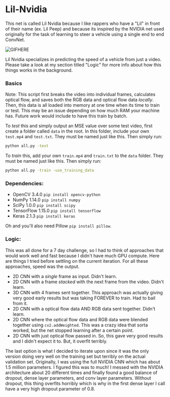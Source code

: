 # Lil-Nvidia

This net is called Lil Nvidia because I like rappers who have a "Lil" in front of their name (ex. Lil Peep) and because its inspired by the NVIDIA net used originally for the task of learning to steer a vehicle using a single end to end ConvNet.

![GIFHERE](https://github.com/farzaa/Lil-Nvidia/blob/master/demo.gif?raw=true)

Lil Nvidia specializes in predicting the speed of a vehicle from just a video. Please take a look at my section titled "Logic" for more info about how this things works in the background.

### Basics
Note: This script first breaks the video into individual frames, calculates optical flow, and saves both the RGB data and optical flow data *locally*. Then, this data is all loaded into memory at one time when its time to train or test. This may be an issue depending on how much RAM your machine has. Future work would include to have this train by batch.

To *test* this and simply output an MSE value over some test video, first create a folder called ```data``` in the root. In this folder, include your own ```test.mp4``` and ```test.txt```. They must be named just like this. Then simply run:
```sh
python all.py -test
```

To *train* this, add your own ```train.mp4``` and ```train.txt``` to the ```data``` folder. They must be named just like this. Then simply run:
```sh
python all.py -train -use_training_data
```


### Dependencies:
- OpenCV 3.4.0 ```pip install opencv-python```
- NumPy 1.14.0 ```pip install numpy```
- SciPy 1.0.0 ```pip install scipy```
- TensorFlow 1.15.0 ```pip install tensorflow```
- Keras 2.1.3 ```pip install keras```

Oh and you'll also need Pillow ```pip install pillow```.


### Logic:
This was all done for a 7 day challenge, so I had to think of approaches that would work well and fast because I didn't have much GPU compute. Here are things I tried before settling on the current iteration. For all these approaches, speed was the output.

- 2D CNN with a *single* frame as input. Didn't learn.
- 2D CNN with a frame *stacked* with the next frame from the video. Didn't learn.
- 3D CNN with 4 frames sent together. This approach was actually giving very good early results but was taking FOREVER to train. Had to bail from it.
- 2D CNN with a optical flow data AND RGB data sent together. Didn't learn.
- 2D CNN where the optical flow data and RGB data were blended together using ```cv2.addWeighted```. This was a crazy idea that sorta worked, but the net stopped learning after a certain point.
- 2D CNN with just optical flow passed in. So, this gave very good results and I didn't expect it to. But, it overfit terribly.

The last option is what I decided to iterate upon since it was the only version doing very well on the training set but terribly on the actual validation set. Originally, I was using the full NVIDIA CNN which has about 1.5 million parameters. I figured this was to much! I messed with the NVIDIA architecture about 20 different times and finally found a good balance of dropout, dense layer parameters, and conv layer parameters. Without dropout, this thing overfits horribly which is why in the first dense layer I call have a very high dropout parameter of 0.8.
